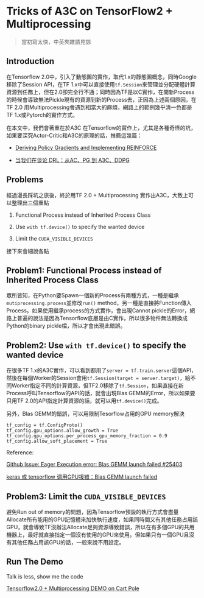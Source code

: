 # Tricks of A3C on TensorFlow2 + Multiprocessing

> 當初寫太快，中英夾雜請見諒

## Introduction

在Tensorflow 2.0中，引入了動態圖的實作，取代1.x的靜態圖概念，同時Google移除了Session API，在TF 1.x中可以直接使用```tf.Session```來管理並分配硬體計算資源到任務上，但在2.0卻完全行不通；同時因為TF是以C實作，在開新Process的時候會導致無法Pickle現有的資源到新的Process去，正因為上述兩個原因，在TF 2.0 用Multiprocessing會遇到相當大的麻煩，網路上的範例幾乎清一色都是TF 1.x或Pytorch的實作方式。

在本文中，我們會著重在於A3C 在Tensorflow的實作上，尤其是各種奇怪的坑，如果要深究Actor-Critic和A3C的原理的話，推薦這幾篇：


- [Deriving Policy Gradients and Implementing REINFORCE](https://medium.com/@thechrisyoon/deriving-policy-gradients-and-implementing-reinforce-f887949bd63)
  
- [当我们在谈论 DRL：从AC、PG 到 A3C、DDPG](https://zhuanlan.zhihu.com/p/36506567)

## Problems

經過漫長踩坑之旅後，終於用TF 2.0 + Multiprocessing 實作出A3C，大致上可以整理出三個重點

1. Functional Process instead of Inherited Process Class
   
2. Use ```with tf.device()``` to specify the wanted device
   
3. Limit the ```CUDA_VISIBLE_DEVICES```

接下來會細說各點

## Problem1: Functional Process instead of Inherited Process Class

眾所皆知，在Python要Spawn一個新的Process有兩種方式，一種是繼承```mutiprocessing.process```並修改```run()``` method，另一種是直接將Function傳入Process。如果使用繼承process的方式實作，會出現Cannot pickle的Error，網路上普遍的說法是因為Tensorflow底層是由C實作，所以很多物件無法轉換成Python的binary pickle檔，所以才會出現此錯誤。

## Problem2: Use ```with tf.device()``` to specify the wanted device

在很多TF 1.x的A3C實作，可以看到都用了```server = tf.train.server```這個API，然後在每個Worker的Session會用```tf.Session(target = server.target)```，給不同Worker指定不同的計算資源，但TF2.0移除了```tf.Session```，如果直接在新Process呼叫Tensorflow的API的話，就會出現Blas GEMM的Error，所以如果要只用TF 2.0的API指定計算資源的話，就可以用```tf.device()```完成。

另外，Blas GEMM的錯誤，可以用限制Tesorflow占用的GPU memory解決
```
tf_config = tf.ConfigProto()
tf_config.gpu_options.allow_growth = True
tf_config.gpu_options.per_process_gpu_memory_fraction = 0.9
tf_config.allow_soft_placement = True
```

Reference:

[Github Issue: Eager Execution error: Blas GEMM launch failed #25403](https://github.com/tensorflow/tensorflow/issues/25403)

[keras 或 tensorflow 调用GPU报错：Blas GEMM launch failed](https://blog.csdn.net/Leo_Xu06/article/details/82023330)

## Problem3: Limit the ```CUDA_VISIBLE_DEVICES```

避免Run out of memory的問題，因為Tensorflow預設的執行方式會盡量Allocate所有能用的GPU記憶體來加快執行速度，如果同時間又有其他任務占用該GPU，就會導致TF沒辦法Allocate足夠資源導致錯誤，所以在有多個GPU的共用機器上，最好就直接指定一個沒有使用的GPU來使用。但如果只有一個GPU且沒有其他任務占用該GPU的話，一般來說不用設定。

## Run The Demo

Talk is less, show me the code

[Tensorflow2.0 + Multiprocessing DEMO on Cart Pole](../a3c-test.py)